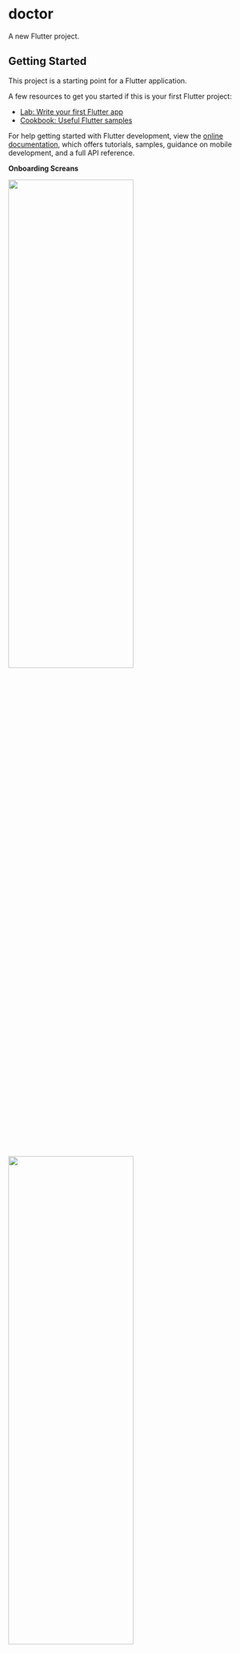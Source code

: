 # doctor

A new Flutter project.

## Getting Started

This project is a starting point for a Flutter application.

A few resources to get you started if this is your first Flutter project:

- [Lab: Write your first Flutter app](https://docs.flutter.dev/get-started/codelab)
- [Cookbook: Useful Flutter samples](https://docs.flutter.dev/cookbook)

For help getting started with Flutter development, view the
[online documentation](https://docs.flutter.dev/), which offers tutorials,
samples, guidance on mobile development, and a full API reference.

**Onboarding Screans** 

<p float="left">
  <img src="https://user-images.githubusercontent.com/83551226/223749228-72981ab1-b284-4c30-a63d-016ca5a08260.jpg" width="250" height="50%" />&nbsp;
  <img src="https://user-images.githubusercontent.com/83551226/223750670-3912e2b7-f5f5-459d-834e-c62205f156d7.jpg" width="250" height="50%" />&nbsp; 
  <img src="https://user-images.githubusercontent.com/83551226/223753616-dd1c0172-82ec-408a-94c1-a7f8399b5906.jpg" width="250" height="50%" />
</p>

**Onboarding Screans** 

<p float="left">
  <img src="https://user-images.githubusercontent.com/83551226/223749228-72981ab1-b284-4c30-a63d-016ca5a08260.jpg" width="250" height="50%" />
  <img src="https://user-images.githubusercontent.com/83551226/223750670-3912e2b7-f5f5-459d-834e-c62205f156d7.jpg" width="250" height="50%" /> 
  <img src="https://user-images.githubusercontent.com/83551226/223753616-dd1c0172-82ec-408a-94c1-a7f8399b5906.jpg" width="250" height="50%" />
</p>
